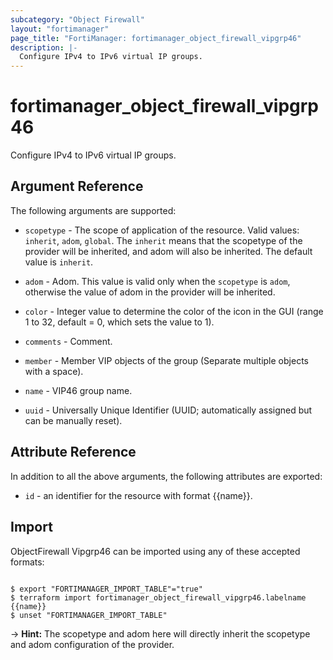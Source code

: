 ```yaml
---
subcategory: "Object Firewall"
layout: "fortimanager"
page_title: "FortiManager: fortimanager_object_firewall_vipgrp46"
description: |-
  Configure IPv4 to IPv6 virtual IP groups.
---
```


# fortimanager_object_firewall_vipgrp46
Configure IPv4 to IPv6 virtual IP groups.

## Argument Reference


The following arguments are supported:

* `scopetype` - The scope of application of the resource. Valid values: `inherit`, `adom`, `global`. The `inherit` means that the scopetype of the provider will be inherited, and adom will also be inherited. The default value is `inherit`.
* `adom` - Adom. This value is valid only when the `scopetype` is `adom`, otherwise the value of adom in the provider will be inherited.

* `color` - Integer value to determine the color of the icon in the GUI (range 1 to 32, default = 0, which sets the value to 1).
* `comments` - Comment.
* `member` - Member VIP objects of the group (Separate multiple objects with a space).
* `name` - VIP46 group name.
* `uuid` - Universally Unique Identifier (UUID; automatically assigned but can be manually reset).


## Attribute Reference

In addition to all the above arguments, the following attributes are exported:
* `id` - an identifier for the resource with format {{name}}.

## Import

ObjectFirewall Vipgrp46 can be imported using any of these accepted formats:
```

$ export "FORTIMANAGER_IMPORT_TABLE"="true"
$ terraform import fortimanager_object_firewall_vipgrp46.labelname {{name}}
$ unset "FORTIMANAGER_IMPORT_TABLE"
```
-> **Hint:** The scopetype and adom here will directly inherit the scopetype and adom configuration of the provider.
